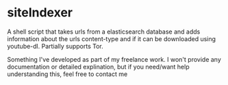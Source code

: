 # siteIndexer

A shell script that takes urls from a elasticsearch database and adds information about the urls content-type and if it can be downloaded using youtube-dl. Partially supports Tor. 

Something I've developed as part of my freelance work. I won't provide any documentation or detailed explination, but if you need/want help understanding this, feel free to contact me